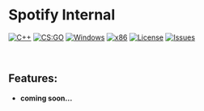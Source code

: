 # Spotify Internal

[![C++](https://img.shields.io/badge/language-C++-%23f34b7d.svg?style=plastic)](https://en.wikipedia.org/wiki/C%2B%2B) 
[![CS:GO](https://img.shields.io/badge/App-Spotify-1DB954.svg?style=plastic)](https://store.steampowered.com/app/730/CounterStrike_Global_Offensive/) 
[![Windows](https://img.shields.io/badge/platform-Windows-0078d7.svg?style=plastic)](https://en.wikipedia.org/wiki/Microsoft_Windows) 
[![x86](https://img.shields.io/badge/arch-x86-red.svg?style=plastic)](https://en.wikipedia.org/wiki/X86) 
[![License](https://img.shields.io/github/license/R3nzTheCodeGOD/Spotify-Internal.svg?style=plastic)](LICENSE)
[![Issues](https://img.shields.io/github/issues/R3nzTheCodeGOD/Spotify-Internal.svg?style=plastic)](https://github.com/R3nzTheCodeGOD/R3nzCS/issues)

<br>

## **Features:**

* **coming soon...**



